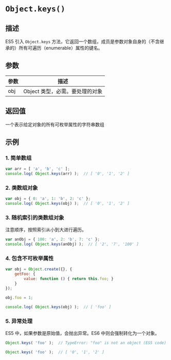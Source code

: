 # `Object.keys()`

## 描述

ES5 引入 `Object.keys` 方法，它返回一个数组，成员是参数对象自身的（不含继承的）所有可遍历（enumerable）属性的键名。

## 参数

参数 | 描述
--- | ---
obj | Object 类型，必需。要处理的对象


## 返回值

一个表示给定对象的所有可枚举属性的字符串数组

## 示例

### 1. 简单数组

```js
var arr = [ 'a', 'b', 'c' ];
console.log( Object.keys(arr) );  // [ '0', '1', '2' ]
```

### 2. 类数组对象

```js
var obj = { 0: 'a', 1: 'b', 2: 'c' };
console.log( Object.keys(obj) );  // [ '0', '1', '2' ]
```

### 3. 随机索引的类数组对象

注意顺序，按照索引从小到大进行遍历。

```js
var anObj = { 100: 'a', 2: 'b', 7: 'c' };
console.log( Object.keys(anObj) );  // [ '2', '7', '100' ]
```

### 4. 包含不可枚举属性

```js
var obj = Object.create({}, {
    getFoo: {
        value: function () { return this.foo; }
    }
});

obj.foo = 1;

console.log( Object.keys(obj) );  // [ 'foo' ]
```

### 5. 异常处理

ES5 中，如果参数是原始值，会抛出异常。ES6 中则会强制转化为一个对象。

```js
Object.keys( 'foo' );  // TypeError: "foo" is not an object (ES5 code)

Object.keys( 'foo' );  // [ '0', '1', '2' ]
```
